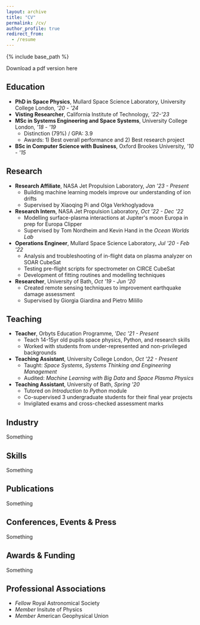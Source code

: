 ```yaml
---
layout: archive
title: "CV"
permalink: /cv/
author_profile: true
redirect_from:
  - /resume
---
```


{% include base_path %}

Download a pdf version here

Education
------
* **PhD in Space Physics**, Mullard Space Science Laboratory, University College London, _'20 - '24_
* **Visting Researcher**, California Institute of Technology, _'22-'23_
* **MSc in Systems Engineering and Space Systems**, University College London, _'18 - '19_
  * Distinction (79%) / GPA: 3.9
  * Awards: 1) Best overall performance and 2) Best research project
* **BSc in Computer Science with Business**, Oxford Brookes University, _'10 - '15_

Research
------
* **Research Affiliate**, NASA Jet Propulsion Laboratory, _Jan '23 - Present_
  * Building machine learning models improve our understanding of ion drifts
  * Supervised by Xiaoqing Pi and Olga Verkhoglyadova
* **Research Intern**, NASA Jet Propulsion Laboratory, _Oct '22 - Dec '22_
  * Modelling surface-plasma interactions at Jupiter's moon Europa in prep for Europa Clipper
  * Supervised by Tom Nordheim and Kevin Hand in the _Ocean Worlds Lab_
* **Operations Engineer**, Mullard Space Science Laboratory, _Jul '20 - Feb '22_
  * Analysis and troubleshooting of in-flight data on plasma analyzer on SOAR CubeSat
  * Testing pre-flight scripts for spectrometer on CIRCE CubeSat
  * Development of fitting routines and modelling techniques
* **Researcher**, University of Bath, _Oct '19 - Jun '20_
  * Created remote sensing techniques to improvement earthquake damage assessment
  * Supervised by Giorgia Giardina and Pietro Milillo

Teaching
------
* **Teacher**, Orbyts Education Programme, _'Dec '21 - Present_
  * Teach 14-15yr old pupils space physics, Python, and research skills
  * Worked with students from under-represented and non-privileged backgrounds
* **Teaching Assistant**, University College London, _Oct '22 - Present_
  * Taught: _Space Systems_, _Systems Thinking and Engineering Management_
  * Audited: _Machine Learning with Big Data_ and _Space Plasma Physics_
* **Teaching Assistant**, University of Bath, _Spring '20_
  * Tutored on _Introduction to Python_ module
  * Co-supervised 3 undergraduate students for their final year projects
  * Invigilated exams and cross-checked assessment marks

Industry
------
Something

Skills
------
Something

Publications
------
Something

Conferences, Events & Press
------
Something

Awards & Funding
------
Something

Professional Associations
------
* _Fellow_ Royal Astronomical Society
* _Member_ Insitute of Physics
* _Member_ American Geophysical Union

